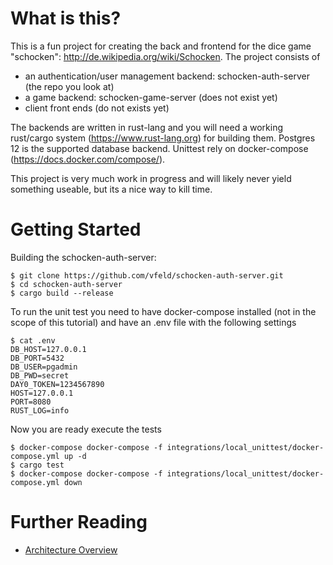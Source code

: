 # What is this?

This is a fun project for creating the back and frontend for the dice game "schocken": http://de.wikipedia.org/wiki/Schocken.
The project consists of 
- an authentication/user management backend: schocken-auth-server (the repo you look at)
- a game backend: schocken-game-server (does not exist yet)
- client front ends (do not exists yet)

The backends are written in rust-lang and you will need a working rust/cargo system (https://www.rust-lang.org) for building them. Postgres 12 is the supported database backend. Unittest rely on docker-compose (https://docs.docker.com/compose/).

This project is very much work in progress and will likely never yield something useable, but its a nice way to kill time.

# Getting Started

Building the schocken-auth-server:
```
$ git clone https://github.com/vfeld/schocken-auth-server.git
$ cd schocken-auth-server
$ cargo build --release
```

To run the unit test you need to have docker-compose installed (not in the scope of this tutorial)
and have an .env file with the following settings
```
$ cat .env
DB_HOST=127.0.0.1
DB_PORT=5432
DB_USER=pgadmin
DB_PWD=secret
DAY0_TOKEN=1234567890
HOST=127.0.0.1
PORT=8080
RUST_LOG=info
```
Now you are ready execute the tests
```
$ docker-compose docker-compose -f integrations/local_unittest/docker-compose.yml up -d
$ cargo test
$ docker-compose docker-compose -f integrations/local_unittest/docker-compose.yml down
```

# Further Reading
- [Architecture Overview](doc/dev/README.md)